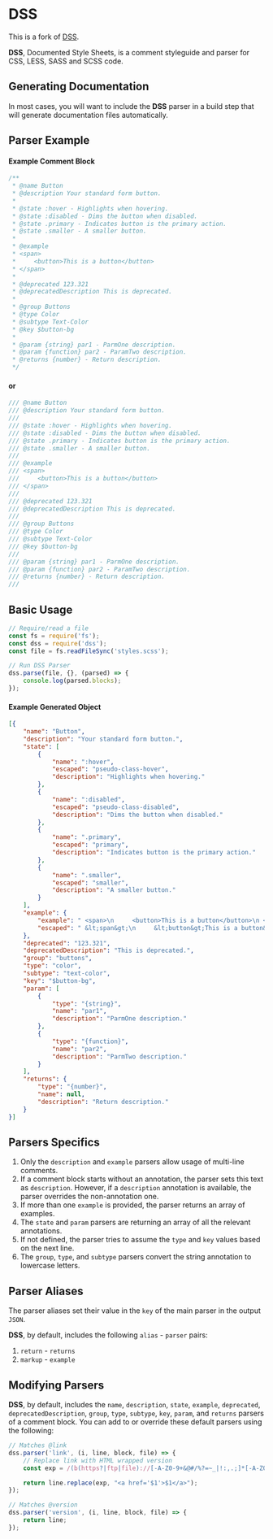 # DSS

This is a fork of [DSS](https://github.com/DSSORG/DSS).

**DSS**, Documented Style Sheets, is a comment styleguide and parser for CSS, LESS, SASS and SCSS code.

## Generating Documentation

In most cases, you will want to include the **DSS** parser in a build step that will generate documentation files automatically.

## Parser Example

#### Example Comment Block

```css
/**
 * @name Button
 * @description Your standard form button.
 *
 * @state :hover - Highlights when hovering.
 * @state :disabled - Dims the button when disabled.
 * @state .primary - Indicates button is the primary action.
 * @state .smaller - A smaller button.
 *
 * @example
 * <span>
 *     <button>This is a button</button>
 * </span>
 *
 * @deprecated 123.321
 * @deprecatedDescription This is deprecated.
 *
 * @group Buttons
 * @type Color
 * @subtype Text-Color
 * @key $button-bg
 *
 * @param {string} par1 - ParmOne description.
 * @param {function} par2 - ParamTwo description.
 * @returns {number} - Return description.
 */
```
#### or

```scss
/// @name Button
/// @description Your standard form button.
///
/// @state :hover - Highlights when hovering.
/// @state :disabled - Dims the button when disabled.
/// @state .primary - Indicates button is the primary action.
/// @state .smaller - A smaller button.
///
/// @example
/// <span>
///     <button>This is a button</button>
/// </span>
///
/// @deprecated 123.321
/// @deprecatedDescription This is deprecated.
///
/// @group Buttons
/// @type Color
/// @subtype Text-Color
/// @key $button-bg
///
/// @param {string} par1 - ParmOne description.
/// @param {function} par2 - ParamTwo description.
/// @returns {number} - Return description.
///
```

## Basic Usage

```javascript
// Require/read a file
const fs = require('fs');
const dss = require('dss');
const file = fs.readFileSync('styles.scss');

// Run DSS Parser
dss.parse(file, {}, (parsed) => {
    console.log(parsed.blocks);
});
```

#### Example Generated Object

```json
[{
    "name": "Button",
    "description": "Your standard form button.",
    "state": [
        {
            "name": ":hover",
            "escaped": "pseudo-class-hover",
            "description": "Highlights when hovering."
        },
        {
            "name": ":disabled",
            "escaped": "pseudo-class-disabled",
            "description": "Dims the button when disabled."
        },
        {
            "name": ".primary",
            "escaped": "primary",
            "description": "Indicates button is the primary action."
        },
        {
            "name": ".smaller",
            "escaped": "smaller",
            "description": "A smaller button."
        }
    ],
    "example": {
        "example": " <span>\n     <button>This is a button</button>\n </span>",
        "escaped": " &lt;span&gt;\n     &lt;button&gt;This is a button&lt;/button&gt;\n &lt;/span&gt;"
    },
    "deprecated": "123.321",
    "deprecatedDescription": "This is deprecated.",
    "group": "buttons",
    "type": "color",
    "subtype": "text-color",
    "key": "$button-bg",
    "param": [
        {
            "type": "{string}",
            "name": "par1",
            "description": "ParmOne description."
        },
        {
            "type": "{function}",
            "name": "par2",
            "description": "ParmTwo description."
        }
    ],
    "returns": {
        "type": "{number}",
        "name": null,
        "description": "Return description."
    }
}]
```

## Parsers Specifics

1. Only the `description` and `example` parsers allow usage of multi-line comments.
1. If a comment block starts without an annotation, the parser sets this text as `description`. However, if a `description` annotation is available, the parser overrides the non-annotation one.
1. If more than one `example` is provided, the parser returns an array of examples.
1. The `state` and `param` parsers are returning an array of all the relevant annotations.
1. If not defined, the parser tries to assume the `type` and `key` values based on the next line.
1. The `group`, `type`, and `subtype` parsers convert the string annotation to lowercase letters.

## Parser Aliases

The parser aliases set their value in the `key` of the main parser in the output `JSON`.

**DSS**, by default, includes the following `alias` - `parser` pairs:

1. `return` - `returns`
1. `markup` - `example`

## Modifying Parsers

**DSS**, by default, includes the `name`, `description`, `state`, `example`, `deprecated`, `deprecatedDescription`, `group`, `type`, `subtype`, `key`, `param`, and `returns` parsers of a comment block. You can add to or override these default parsers using the following:

```javascript
// Matches @link
dss.parser('link', (i, line, block, file) => {
    // Replace link with HTML wrapped version
    const exp = /(b(https?|ftp|file)://[-A-Z0-9+&@#/%?=~_|!:,.;]*[-A-Z0-9+&@#/%=~_|])/ig;

    return line.replace(exp, "<a href='$1'>$1</a>");
});
```

```javascript
// Matches @version
dss.parser('version', (i, line, block, file) => {
    return line;
});
```
